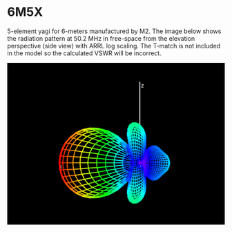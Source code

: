 # 6M5X

5-element yagi for 6-meters manufactured by M2. 
The image below shows the radiation pattern at 50.2 MHz in free-space from the elevation perspective (side view) with ARRL log scaling. 
The T-match is not included in the model so the calculated VSWR will be incorrect. 

![alt text](https://github.com/microphonon/antenna-modeling/blob/main/6M5X/6M5X_y_fs.png)
